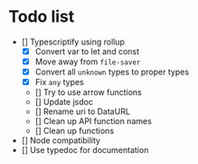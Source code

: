 # Todo list

- [] Typescriptify using rollup
    - [x] Convert var to let and const
    - [x] Move away from `file-saver`
    - [x] Convert all `unknown` types to proper types
    - [x] Fix `any` types
    - [] Try to use arrow functions
    - [] Update jsdoc
    - [] Rename uri to DataURL
    - [] Clean up API function names
    - [] Clean up functions
- [] Node compatibility
- [] Use typedoc for documentation
